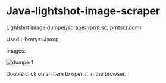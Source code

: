 # Java-lightshot-image-scraper
Lightshot image dumper/scraper (prnt.sc, prntscr.com)

Used Librarys: Jsoup

Images:

![dumper1](https://user-images.githubusercontent.com/25563847/38959846-81ce5872-4362-11e8-82be-f99b6ba49a6c.png)

Double click on an item to open it in the browser.
